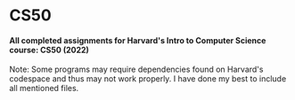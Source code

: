 <h1>CS50</h1>

<h4>All completed assignments for Harvard's Intro to Computer Science course: CS50 (2022)
</h4>

Note: Some programs may require dependencies found on Harvard's codespace and thus may not work properly. I have done my best to include all mentioned files.

